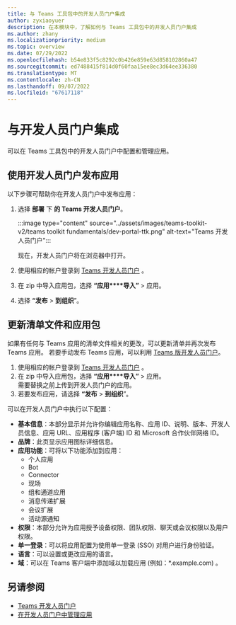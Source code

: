 ```yaml
---
title: 与 Teams 工具包中的开发人员门户集成
author: zyxiaoyuer
description: 在本模块中，了解如何与 Teams 工具包中的开发人员门户集成
ms.author: zhany
ms.localizationpriority: medium
ms.topic: overview
ms.date: 07/29/2022
ms.openlocfilehash: b54e833f5c8292c0b426e859e63d858102860a47
ms.sourcegitcommit: ed7488415f814d0f60faa15ee8ec3d64ee336380
ms.translationtype: MT
ms.contentlocale: zh-CN
ms.lasthandoff: 09/07/2022
ms.locfileid: "67617118"
---
```

# <a name="integrate-with-developer-portal"></a>与开发人员门户集成

可以在 Teams 工具包中的开发人员门户中配置和管理应用。

## <a name="to-publish-app-using-developer-portal"></a>使用开发人员门户发布应用

以下步骤可帮助你在开发人员门户中发布应用：

1. 选择 **部署** 下 **的 Teams 开发人员门户**。

    :::image type="content" source="../assets/images/teams-toolkit-v2/teams toolkit fundamentals/dev-portal-ttk.png" alt-text="Teams 开发人员门户":::

   现在，开发人员门户将在浏览器中打开。

1. 使用相应的帐户登录到 [Teams 开发人员门户](https://dev.teams.microsoft.com) 。
1. 在 zip 中导入应用包，选择 **“应用****导入”** > 应用。
1. 选择 **“发布** > **到组织**”。

## <a name="to-update-manifest-file-and-app-package"></a>更新清单文件和应用包

如果有任何与 Teams 应用的清单文件相关的更改，可以更新清单并再次发布 Teams 应用。 若要手动发布 Teams 应用，可以利用 [Teams 版开发人员门户](https://dev.teams.microsoft.com/home)。

1. 使用相应的帐户登录到 [Teams 开发人员门户](https://dev.teams.microsoft.com) 。
1. 在 zip 中导入应用包，选择 **“应用****导入”** > 应用。<br>
   需要替换之前上传到开发人员门户的应用。
1. 若要发布应用，请选择 **“发布** > **到组织**”。

可以在开发人员门户中执行以下配置：

* **基本信息**：本部分显示并允许你编辑应用名称、应用 ID、说明、版本、开发人员信息、应用 URL、应用程序 (客户端) ID 和 Microsoft 合作伙伴网络 ID。
* **品牌**：此页显示应用图标详细信息。
* **应用功能**：可将以下功能添加到应用：
  * 个人应用
  * Bot
  * Connector
  * 现场
  * 组和通道应用
  * 消息传递扩展
  * 会议扩展
  * 活动源通知
* **权限**：本部分允许为应用授予设备权限、团队权限、聊天或会议权限以及用户权限。
* **单一登录**：可以将应用配置为使用单一登录 (SSO) 对用户进行身份验证。
* **语言**：可以设置或更改应用的语言。
* **域**：可以在 Teams 客户端中添加域以加载应用 (例如：*.example.com) 。

## <a name="see-also"></a>另请参阅

* [Teams 开发人员门户](../concepts/build-and-test/teams-developer-portal.md)
* [在开发人员门户中管理应用](../concepts/build-and-test/manage-your-apps-in-developer-portal.md)
